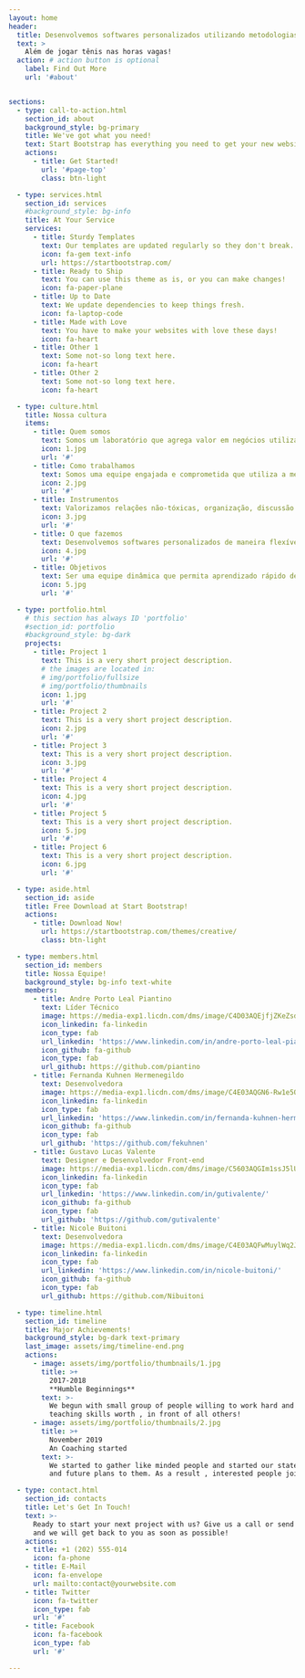 ```yaml
---
layout: home
header:
  title: Desenvolvemos softwares personalizados utilizando metodologias ágeis
  text: >
    Além de jogar tênis nas horas vagas!
  action: # action button is optional
    label: Find Out More
    url: '#about'


sections:
  - type: call-to-action.html
    section_id: about
    background_style: bg-primary
    title: We've got what you need!
    text: Start Bootstrap has everything you need to get your new website up and running in no time! All of the templates and themes on Start Bootstrap are open source, free to download, and easy to use. No strings attached!
    actions:
      - title: Get Started!
        url: '#page-top'
        class: btn-light

  - type: services.html
    section_id: services
    #background_style: bg-info
    title: At Your Service
    services:
      - title: Sturdy Templates
        text: Our templates are updated regularly so they don't break.
        icon: fa-gem text-info
        url: https://startbootstrap.com/
      - title: Ready to Ship
        text: You can use this theme as is, or you can make changes!
        icon: fa-paper-plane
      - title: Up to Date
        text: We update dependencies to keep things fresh.
        icon: fa-laptop-code
      - title: Made with Love
        text: You have to make your websites with love these days!
        icon: fa-heart
      - title: Other 1
        text: Some not-so long text here.
        icon: fa-heart
      - title: Other 2
        text: Some not-so long text here.
        icon: fa-heart

  - type: culture.html
    title: Nossa cultura
    items:
      - title: Quem somos
        text: Somos um laboratório que agrega valor em negócios utilizando tecnologia como meio e gera profissionais de TI capacitados, tanto tecnicamente como gerencialmente, possibilitando a inserção de profissionais nessa área.
        icon: 1.jpg
        url: '#'
      - title: Como trabalhamos
        text: Somos uma equipe engajada e comprometida que utiliza a mentalidade ágil. As decisões são tomadas em conjunto e o trabalho é realizado de maneira colaborativa,  buscando sempre otimizar o rendimento da equipe. Buscamos excelência e satisfação do cliente, realizando pequenas entregas para potencializar os resultados. Prezamos pelo respeito e profissionalismo.
        icon: 2.jpg
        url: '#'
      - title: Instrumentos
        text: Valorizamos relações não-tóxicas, organização, discussão de metas, reunião diária, revisão de código, entrega semanal, retrospectivas mensais.
        icon: 3.jpg
        url: '#'
      - title: O que fazemos
        text: Desenvolvemos softwares personalizados de maneira flexível. Capacitamos nossa equipe na prática, com projetos reais para que cada um desenvolva mais autonomia, avaliando o que funciona ou não funciona.
        icon: 4.jpg
        url: '#'
      - title: Objetivos
        text: Ser uma equipe dinâmica que permita aprendizado rápido de cada um dos colaboradores, através da troca de conhecimento e práticas em desenvolvimento de software. Atender projetos nacionais e internacionais. Ter a capacidade de criar produtos inovadores e com qualidade.
        icon: 5.jpg
        url: '#'

  - type: portfolio.html
    # this section has always ID 'portfolio'
    #section_id: portfolio
    #background_style: bg-dark
    projects:
      - title: Project 1
        text: This is a very short project description.
        # the images are located in:
        # img/portfolio/fullsize
        # img/portfolio/thumbnails
        icon: 1.jpg
        url: '#'
      - title: Project 2
        text: This is a very short project description.
        icon: 2.jpg
        url: '#'
      - title: Project 3
        text: This is a very short project description.
        icon: 3.jpg
        url: '#'
      - title: Project 4
        text: This is a very short project description.
        icon: 4.jpg
        url: '#'
      - title: Project 5
        text: This is a very short project description.
        icon: 5.jpg
        url: '#'
      - title: Project 6
        text: This is a very short project description.
        icon: 6.jpg
        url: '#'

  - type: aside.html
    section_id: aside
    title: Free Download at Start Bootstrap!
    actions:
      - title: Download Now!
        url: https://startbootstrap.com/themes/creative/
        class: btn-light

  - type: members.html
    section_id: members
    title: Nossa Equipe!
    background_style: bg-info text-white
    members:
      - title: Andre Porto Leal Piantino
        text: Líder Técnico
        image: https://media-exp1.licdn.com/dms/image/C4D03AQEjfjZKeZsd8A/profile-displayphoto-shrink_200_200/0/1586881420971?e=1634169600&v=beta&t=jg5sjlVdCDGr2QPgvowZKnyokSSGDP77Q1-OGGPGItM
        icon_linkedin: fa-linkedin
        icon_type: fab
        url_linkedin: 'https://www.linkedin.com/in/andre-porto-leal-piantino/'
        icon_github: fa-github
        icon_type: fab
        url_github: https://github.com/piantino
      - title: Fernanda Kuhnen Hermenegildo
        text: Desenvolvedora
        image: https://media-exp1.licdn.com/dms/image/C4E03AQGN6-Rw1e5OLA/profile-displayphoto-shrink_200_200/0/1517048521821?e=1634169600&v=beta&t=5epIVQGuf8DY05mZE9GsT-wxv87lpVhPAQdgciwlCKk
        icon_linkedin: fa-linkedin
        icon_type: fab
        url_linkedin: 'https://www.linkedin.com/in/fernanda-kuhnen-hermenegildo-2747b4a1/'
        icon_github: fa-github
        icon_type: fab
        url_github: 'https://github.com/fekuhnen'
      - title: Gustavo Lucas Valente
        text: Designer e Desenvolvedor Front-end
        image: https://media-exp1.licdn.com/dms/image/C5603AQGIm1ssJ5lUMw/profile-displayphoto-shrink_200_200/0/1516881149265?e=1634169600&v=beta&t=5w_qXSL5_mfwBjlIkO49OEJbpPuE3s9dYEVUATQPEng
        icon_linkedin: fa-linkedin
        icon_type: fab
        url_linkedin: 'https://www.linkedin.com/in/gutivalente/'
        icon_github: fa-github
        icon_type: fab
        url_github: 'https://github.com/gutivalente'
      - title: Nicole Buitoni
        text: Desenvolvedora
        image: https://media-exp1.licdn.com/dms/image/C4E03AQFwMuylWq2JWA/profile-displayphoto-shrink_200_200/0/1551143523060?e=1634169600&v=beta&t=mPAXDc3heXGGSy90EOS67eR72_RW4PXyuYBwbRsCBKo
        icon_linkedin: fa-linkedin
        icon_type: fab
        url_linkedin: 'https://www.linkedin.com/in/nicole-buitoni/'
        icon_github: fa-github
        icon_type: fab
        url_github: https://github.com/Nibuitoni

  - type: timeline.html
    section_id: timeline
    title: Major Achievements!
    background_style: bg-dark text-primary
    last_image: assets/img/timeline-end.png
    actions:
      - image: assets/img/portfolio/thumbnails/1.jpg
        title: >+
          2017-2018
          **Humble Beginnings**
        text: >-
          We begun with small group of people willing to work hard and make our
          teaching skills worth , in front of all others!
      - image: assets/img/portfolio/thumbnails/2.jpg
        title: >+
          November 2019
          An Coaching started
        text: >-
          We started to gather like minded people and started our stategies
          and future plans to them. As a result , interested people joined us!

  - type: contact.html
    section_id: contacts
    title: Let's Get In Touch!
    text: >-
      Ready to start your next project with us? Give us a call or send us an email
      and we will get back to you as soon as possible!
    actions:
    - title: +1 (202) 555-014
      icon: fa-phone
    - title: E-Mail
      icon: fa-envelope
      url: mailto:contact@yourwebsite.com
    - title: Twitter
      icon: fa-twitter
      icon_type: fab
      url: '#'
    - title: Facebook
      icon: fa-facebook
      icon_type: fab
      url: '#'

---
```

